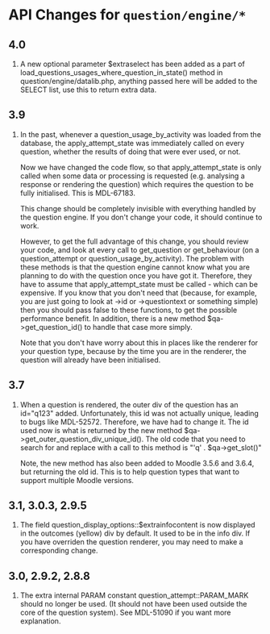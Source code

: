 # API Changes for `question/engine/*`

## 4.0

1) A new optional parameter $extraselect has been added as a part of load_questions_usages_where_question_in_state()
method in question/engine/datalib.php, anything passed here will be added to the SELECT list, use this to return extra data.

## 3.9

1) In the past, whenever a question_usage_by_activity was loaded from the database,
the apply_attempt_state was immediately called on every question, whether the
results of doing that were ever used, or not.

   Now we have changed the code flow, so that apply_attempt_state is only called
when some data or processing is requested (e.g. analysing a response or rendering
the question) which requires the question to be fully initialised. This is MDL-67183.

   This change should be completely invisible with everything handled by the question
engine. If you don't change your code, it should continue to work.

   However, to get the full advantage of this change, you should review your code,
and look at every call to get_question or get_behaviour (on a question_attempt or
question_usage_by_activity). The problem with these methods is that the question engine
cannot know what you are planning to do with the question once you have got it.
Therefore, they have to assume that apply_attempt_state must be called - which can be expensive.
If you know that you don't need that (because, for example, you are just going to
look at ->id or ->questiontext or something simple) then you should pass
false to these functions, to get the possible performance benefit.
In addition, there is a new method $qa->get_question_id() to handle that case more simply.

   Note that you don't have worry about this in places like the renderer for your question
type, because by the time you are in the renderer, the question will already have been
initialised.

## 3.7

1) When a question is rendered, the outer div of the question has an id="q123"
added. Unfortunately, this id was not actually unique, leading to bugs like
MDL-52572. Therefore, we have had to change it. The id used now is what
is returned by the new method $qa->get_outer_question_div_unique_id().
The old code that you need to search for and replace with a call to this
method is "'q' . $qa->get_slot()"

   Note, the new method has also been added to Moodle 3.5.6 and 3.6.4, but
returning the old id. This is to help question types that want to support
multiple Moodle versions.

## 3.1, 3.0.3, 2.9.5

1) The field question_display_options::$extrainfocontent is now displayed in the
outcomes (yellow) div by default. It used to be in the info div. If you have
overriden the question renderer, you may need to make a corresponding change.

## 3.0, 2.9.2, 2.8.8

1) The extra internal PARAM constant question_attempt::PARAM_MARK should no
longer be used. (It should not have been used outside the core of the
question system). See MDL-51090 if you want more explanation.
